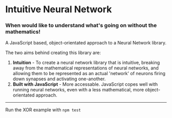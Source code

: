 # Intuitive Neural Network
### When would like to understand what's going on without the mathematics!
A JavaScript based, object-orientated approach to a Neural Network library.

The two aims behind creating this library are:
1. **Intuition** - To create a neural network library that is intuitive, breaking away from the mathematical representations of neural networks, and allowing them to be represented as an actual 'network' of neurons firing down synapses and activating one-another.
2. **Built with JavaScript** - More accessable. JavaScript copes well with running neural networks, even with a less mathematical, more object-orientated approach.

---

Run the XOR example with `npm test`
